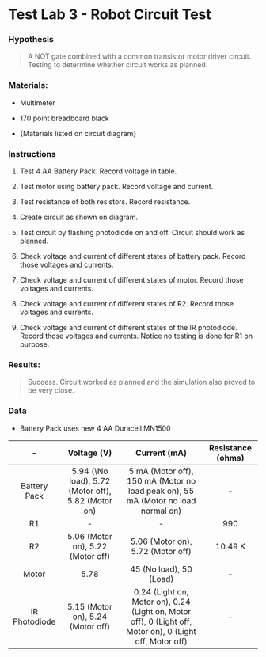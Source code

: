 # Test Lab 3 - Robot Circuit Test

### Hypothesis

> A NOT gate combined with a common transistor motor driver circuit. Testing to determine whether circuit works as planned.

### Materials:

* Multimeter

* 170 point breadboard black

* {Materials listed on circuit diagram}

### Instructions

1. Test 4 AA Battery Pack. Record voltage in table.

1. Test motor using battery pack. Record voltage and current.

1. Test resistance of both resistors. Record resistance.

1. Create circuit as shown on diagram.

1. Test circuit by flashing photodiode on and off. Circuit should work as planned.

1. Check voltage and current of different states of battery pack. Record those voltages and currents.

1. Check voltage and current of different states of motor. Record those voltages and currents.

1. Check voltage and current of different states of R2. Record those voltages and currents.

1. Check voltage and current of different states of the IR photodiode. Record those voltages and currents. Notice no testing is done for R1 on purpose.

### Results:

> Success. Circuit worked as planned and the simulation also proved to be very close.

### Data

* Battery Pack uses new 4 AA Duracell MN1500

| - | Voltage \(V\) | Current \(mA\) | Resistance \(ohms\) |
| :---: | :---: | :---: | :---: |
| Battery Pack | 5.94 (\No load\), 5.72 \(Motor off\), 5.82 \(Motor on\)| 5 mA \(Motor off\), 150 mA \(Motor no load peak on\), 55 mA \(Motor no load normal on\) | - |
| R1 | - | - | 990 |
| R2 | 5.06 \(Motor on\), 5.22 \(Motor off\) | 5.06 \(Motor on\), 5.72 \(Motor off\) | 10.49 K |
| Motor | 5.78 | 45 \(No load\), 50 \(Load\) | - |
| IR Photodiode | 5.15 \(Motor on\), 5.24 \(Motor off\) | 0.24 \(Light on, Motor on\), 0.24 \(Light on, Motor off\), 0 \(Light off, Motor on\), 0 \(Light off, Motor off\) | - |